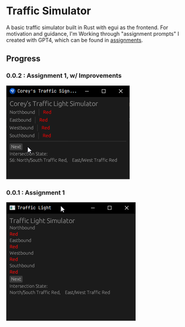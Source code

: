 # Traffic Simulator

A basic traffic simulator built in Rust with egui as the frontend. For motivation and guidance, I'm Working through "assignment prompts" I created with GPT4, which can be found in [assignments](assignment_prompts/assignments.md).

## Progress

### 0.0.2 : Assignment 1, w/ Improvements
![](0.0.2.gif)

### 0.0.1 : Assignment 1
![](0.0.1.gif)